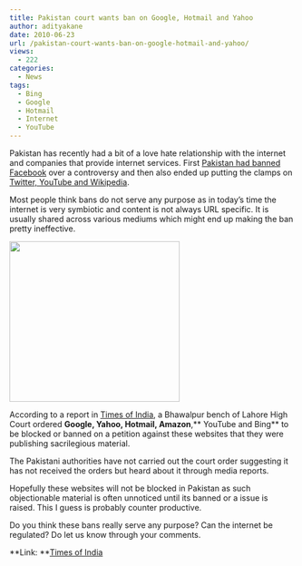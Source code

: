 ```yaml
---
title: Pakistan court wants ban on Google, Hotmail and Yahoo
author: adityakane
date: 2010-06-23
url: /pakistan-court-wants-ban-on-google-hotmail-and-yahoo/
views:
  - 222
categories:
  - News
tags:
  - Bing
  - Google
  - Hotmail
  - Internet
  - YouTube
---
```

Pakistan has recently had a bit of a love hate relationship with the internet and companies that provide internet services. First <a href="http://fbknol.com/2010/05/20/facebook-banned-in-pakistan/" onclick="_gaq.push(['_trackEvent', 'outbound-article', 'http://fbknol.com/2010/05/20/facebook-banned-in-pakistan/', 'Pakistan had banned Facebook']);" >Pakistan had banned Facebook</a> over a controversy and then also ended up putting the clamps on [Twitter, YouTube and Wikipedia][1].

Most people think bans do not serve any purpose as in today&#8217;s time the internet is very symbiotic and content is not always URL specific. It is usually shared across various mediums which might end up making the ban pretty ineffective.

<a rel="attachment wp-att-27266" href="http://devilsworkshop.org/pakistan-court-wants-ban-on-google-hotmail-and-yahoo/google_banned/"><img class="aligncenter size-full wp-image-27266" title="google_banned" src="http://cdn.devilsworkshop.org/files/2010/06/google_banned.png" alt="" width="300" height="283" /></a>

According to a report in <a href="http://timesofindia.indiatimes.com/world/pakistan/Pak-court-orders-ban-on-Google-Yahoo-Hotmail-6-other-websites/articleshow/6082516.cms" onclick="_gaq.push(['_trackEvent', 'outbound-article', 'http://timesofindia.indiatimes.com/world/pakistan/Pak-court-orders-ban-on-Google-Yahoo-Hotmail-6-other-websites/articleshow/6082516.cms', 'Times of India']);" >Times of India</a>, a Bhawalpur bench of Lahore High Court ordered **Google, Yahoo, Hotmail, Amazon**,** YouTube and Bing** to be blocked or banned on a petition against these websites that they were publishing sacrilegious material.

The Pakistani authorities have not carried out the court order suggesting it has not received the orders but heard about it through media reports.

Hopefully these websites will not be blocked in Pakistan as such objectionable material is often unnoticed until its banned or a issue is raised. This I guess is probably counter productive.

Do you think these bans really serve any purpose? Can the internet be regulated? Do let us know through your comments.

**Link: **<a href="http://timesofindia.indiatimes.com/world/pakistan/Pak-court-orders-ban-on-Google-Yahoo-Hotmail-6-other-websites/articleshow/6082516.cms" onclick="_gaq.push(['_trackEvent', 'outbound-article', 'http://timesofindia.indiatimes.com/world/pakistan/Pak-court-orders-ban-on-Google-Yahoo-Hotmail-6-other-websites/articleshow/6082516.cms', 'Times of India']);" >Times of India</a>

 [1]: http://devilsworkshop.org/pakistan-blocked-twitter-youtube-wiki-after-facebook/ "Twitter, YouTube and Wikipedia"
